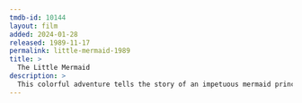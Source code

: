 ```yaml
---
tmdb-id: 10144
layout: film
added: 2024-01-28
released: 1989-11-17
permalink: little-mermaid-1989
title: >
  The Little Mermaid
description: >
  This colorful adventure tells the story of an impetuous mermaid princess named Ariel who falls in love with the very human Prince Eric and puts everything on the line for the chance to be with him. Memorable songs and characters -- including the villainous sea witch Ursula.
---
```

